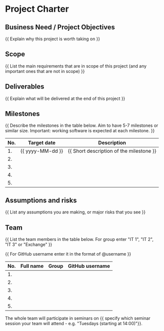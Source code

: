 # Project Charter

## Business Need / Project Objectives

{{ Explain why this project is worth taking on }}

## Scope

{{ List the main requirements that are in scope of this project (and any important ones that are not in scope) }}

## Deliverables

{{ Explain what will be delivered at the end of this project }}

## Milestones

{{ Describe the milestones in the table below. Aim to have 5-7 milestones or similar size. Important: working software is expected at each milestone. }}

| No. | Target date  | Description |
| --- | ----------- | ----------- |
| 1.  | {{ yyyy-MM-dd }} | {{ Short description of the milestone }} |
| 2.  |             |             |
| 3.  |             |             |
| 4.  |             |             |
| 5.  |             |             |

## Assumptions and risks

{{ List any assumptions you are making, or major risks that you see }}

## Team

{{ List the team members in the table below. For group enter "IT 1", "IT 2", "IT 3" or "Exchange" }}

{{ For GitHub username enter it in the format of @username }}

| No. | Full name | Group | GitHub username | 
| --- | --------- | ----- | ----------------|
| 1.  |           |       |          |
| 2.  |           |       |          |
| 3.  |           |       |          |
| 4.  |           |       |          |
| 5.  |           |       |          |

The whole team will participate in seminars on {{ specify which seminar session your team will attend - e.g. "Tuesdays (starting at 14:00)"}}.
